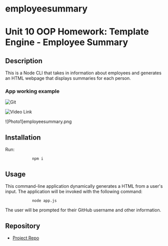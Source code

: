# employeesummary

# Unit 10 OOP Homework: Template Engine - Employee Summary


## Description

This is a Node CLI that takes in information about employees and generates an HTML webpage that displays summaries for each person. 

### App working example

![Git](preview.gif)

![Video Link](https://drive.google.com/file/d/1NWE_iIQXe7EmZNhVUCMR-3VwgIRGoEM5/view)

![Photo1]employeesummary.png

## Installation
Run:

                npm i

## Usage

This command-line application dynamically generates a HTML from a user's input. The application will be invoked with the following command:

                node app.js

The user will be prompted for their GitHub username and other information.


## Repository

- [Project Repo](https://github.com/alixwawa/employeesummary.io)